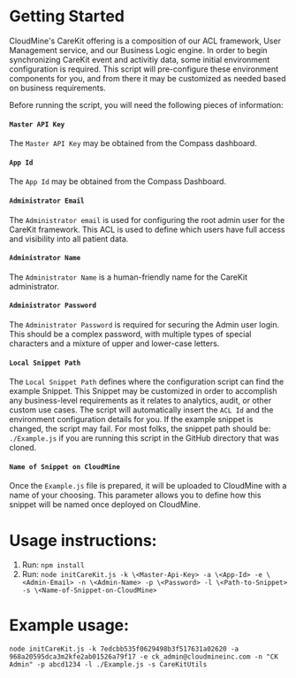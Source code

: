 # Getting Started

CloudMine's CareKit offering is a composition of our ACL framework, User Management service, and our Business Logic engine. In order to begin synchronizing CareKit event and activitiy data, some initial environment configuration is required. This script will pre-configure these environment components for you, and from there it may be customized as needed based on business requirements. 

Before running the script, you will need the following pieces of information:

#### `Master API Key`

The `Master API Key` may be obtained from the Compass dashboard. 

#### `App Id`

The `App Id` may be obtained from the Compass Dashboard.

#### `Administrator Email`

The `Administrator email` is used for configuring the root admin user for the CareKit framework. This ACL is used to define which users have full access and visibility into all patient data. 

#### `Administrator Name`

The `Administrator Name` is a human-friendly name for the CareKit administrator. 


#### `Administrator Password`

The `Administrator Password` is required for securing the Admin user login. This should be a complex password, with multiple types of special characters and a mixture of upper and lower-case letters. 

#### `Local Snippet Path`

The `Local Snippet Path` defines where the configuration script can find the example Snippet. This Snippet may be customized in order to accomplish any business-level requirements as it relates to analytics, audit, or other custom use cases. The script will automatically insert the `ACL Id` and the environment configuration details for you. If the example snippet is changed, the script may fail. For most folks, the snippet path should be: `./Example.js` if you are running this script in the GitHub directory that was cloned. 

#### `Name of Snippet on CloudMine`

Once the `Example.js` file is prepared, it will be uploaded to CloudMine with a name of your choosing. This parameter allows you to define how this snippet will be named once deployed on CloudMine. 

# Usage instructions:

1) Run: `npm install`
2) Run: `node initCareKit.js -k \<Master-Api-Key> -a \<App-Id> -e \<Admin-Email> -n \<Admin-Name> -p \<Password> -l \<Path-to-Snippet> -s \<Name-of-Snippet-on-CloudMine>`

# Example usage:

```node initCareKit.js -k 7edcbb535f0629498b3f517631a02620 -a 968a20595dca3m2kfe2ab01526a79f17 -e ck_admin@cloudmineinc.com -n "CK Admin" -p abcd1234 -l ./Example.js -s CareKitUtils```

